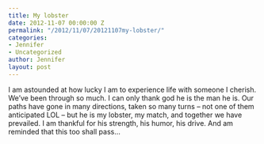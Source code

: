 ```yaml
---
title: My lobster
date: 2012-11-07 00:00:00 Z
permalink: "/2012/11/07/20121107my-lobster/"
categories:
- Jennifer
- Uncategorized
author: Jennifer
layout: post
---
```


I am astounded at how lucky I am to experience life with someone I cherish. We&#8217;ve been through so much. I can only thank god he is the man he is. Our paths have gone in many directions, taken so many turns &#8211; not one of them anticipated LOL &#8211; but he is my lobster, my match, and together we have prevailed. I am thankful for his strength, his humor, his drive. And am reminded that this too shall pass&#8230;
